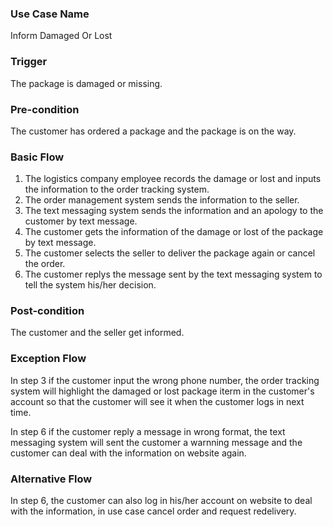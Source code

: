 ### Use Case Name

Inform Damaged Or Lost



### Trigger

The package is damaged or missing.



### Pre-condition

The customer has ordered a package and the package is on the way.



### Basic Flow



1. The logistics company employee records the damage or lost and inputs the information to the order tracking system.
2. The order management system sends the information to the seller.
3. The text messaging system sends the information and an apology to the customer by text message.
4. The customer gets the information of the damage or lost of the package by text message.
5. The customer selects the seller to deliver the package again or cancel the order. 
6. The customer replys the message sent by the text messaging system to tell the system his/her decision.


### Post-condition

The customer and the seller get informed.



### Exception Flow

In step 3 if the customer input the wrong phone number, the order tracking system will highlight the damaged or lost package iterm in the customer's account so that the customer will see it when the customer logs in next time.

In step 6 if the customer reply a message in wrong format, the text messaging system will sent the customer a warnning message and the customer can deal with the information on website again.


### Alternative Flow

In step 6, the customer can also log in his/her account on website to deal with the information, in use case cancel order and request redelivery. 